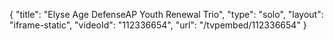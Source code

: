{
    "title": "Elyse Age DefenseAP Youth Renewal Trio",
    "type": "solo",
    "layout": "iframe-static",
    "videoId": "112336654",
    "url": "\/tvpembed\/112336654"
}